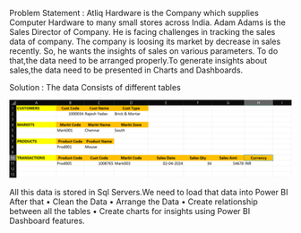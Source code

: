 Problem Statement : Atliq Hardware is the Company which supplies Computer Hardware to many small stores across India. Adam Adams is the Sales Director of Company. He is facing challenges in tracking the sales data of company. The company is loosing its market by decrease in sales recently. So, he wants the insights of sales on various parameters. To do that,the data need to be arranged properly.To generate insights about sales,the data need to be presented in Charts and Dashboards.

Solution : The data Consists of different tables

<img src="Assetss/Screenshot_Tables.png" alt="Tables" title="Tables">

All this data is stored in Sql Servers.We need to load that data into Power BI
After that 
•	Clean the Data
•	Arrange the Data
•	Create relationship between all the tables
•	Create charts for insights using Power BI Dashboard features.

